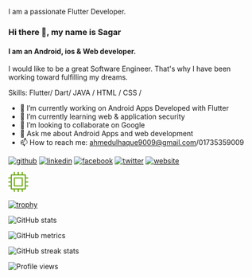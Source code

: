 I am a passionate Flutter Developer.
### Hi there 👋, my name is Sagar
#### I am an Android, ios & Web developer.
I would like to be a great Software Engineer. That's why I have been working toward fulfilling my dreams. 

Skills: Flutter/ Dart/ JAVA / HTML / CSS /

- 🔭 I’m currently working on Android Apps Developed with Flutter
- 🌱 I’m currently learning web & application security 
- 👯 I’m looking to collaborate on Google  
- 💬 Ask me about Android Apps and web development 
- 📫 How to reach me: ahmedulhaque9009@gmail.com/01735359009 


[<img src='https://cdn.jsdelivr.net/npm/simple-icons@3.0.1/icons/github.svg' alt='github' height='40'>](https://github.com/sagar-35)  [<img src='https://cdn.jsdelivr.net/npm/simple-icons@3.0.1/icons/linkedin.svg' alt='linkedin' height='40'>](https://www.linkedin.com/in/https://www.linkedin.com/in/sagar-haque-2199aa1a2//)  [<img src='https://cdn.jsdelivr.net/npm/simple-icons@3.0.1/icons/facebook.svg' alt='facebook' height='40'>](https://www.facebook.com/https://www.facebook.com/sagar3509/)  [<img src='https://cdn.jsdelivr.net/npm/simple-icons@3.0.1/icons/twitter.svg' alt='twitter' height='40'>](https://twitter.com/https://twitter.com/SagarHaque2)  [<img src='https://cdn.jsdelivr.net/npm/simple-icons@3.0.1/icons/icloud.svg' alt='website' height='40'>](https://sites.google.com/view/sagarhaque/about-me?authuser=0)  

<a href='https://docs.github.com/en/developers'><img src='https://raw.githubusercontent.com/acervenky/animated-github-badges/master/assets/devbadge.gif' width='40' height='40'></a> 

[![trophy](https://github-profile-trophy.vercel.app/?username=sagar-35)](https://github.com/ryo-ma/github-profile-trophy)

![GitHub stats](https://github-readme-stats.vercel.app/api?username=sagar-35&show_icons=true)  

![GitHub metrics](https://metrics.lecoq.io/sagar-35)  

![GitHub streak stats](https://github-readme-streak-stats.herokuapp.com/?user=sagar-35)  

![Profile views](https://gpvc.arturio.dev/sagar-35)  
